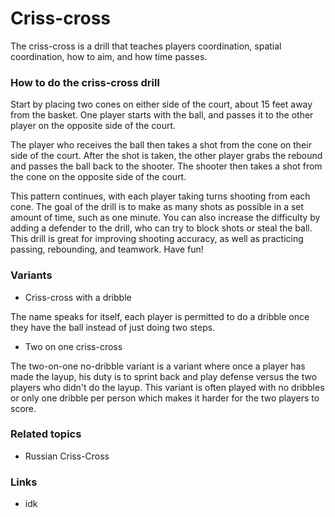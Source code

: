 # Criss-cross

The criss-cross is a drill that teaches players coordination, spatial coordination, how to aim, and how time passes.

### How to do the criss-cross drill

Start by placing two cones on either side of the court, about 15 feet away from the basket. One player starts with the ball, and passes it to the other player on the opposite side of the court. 

The player who receives the ball then takes a shot from the cone on their side of the court. After the shot is taken, the other player grabs the rebound and passes the ball back to the shooter. The shooter then takes a shot from the cone on the opposite side of the court. 

This pattern continues, with each player taking turns shooting from each cone. The goal of the drill is to make as many shots as possible in a set amount of time, such as one minute. You can also increase the difficulty by adding a defender to the drill, who can try to block shots or steal the ball. This drill is great for improving shooting accuracy, as well as practicing passing, rebounding, and teamwork. Have fun!

### Variants

- Criss-cross with a dribble

The name speaks for itself, each player is permitted to do a dribble once they have the ball instead of just doing two steps.

- Two on one criss-cross

The two-on-one no-dribble variant is a variant where once a player has made the layup, his duty is to sprint back and play defense versus the two players who didn't do the layup. This variant is often played with no dribbles or only one dribble per person which makes it harder for the two players to score.



### Related topics
- Russian Criss-Cross
### Links
- idk
<!--stackedit_data:
eyJoaXN0b3J5IjpbMTI0NjgwNzMwMiw3MzA5OTgxMTZdfQ==
-->